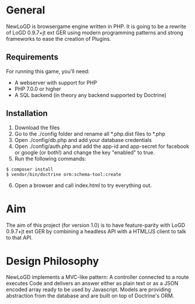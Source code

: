 General
=======

NewLoGD is browsergame engine written in PHP. It is going to be a rewrite of LoGD 0.9.7+jt ext GER using modern programming patterns and strong frameworks to ease the creation of Plugins.

## Requirements

For running this game, you'll need:
- A webserver with support for PHP
- PHP 7.0.0 or higher
- A SQL backend (in theory any backend supported by Doctrine)

## Installation

1. Download the files
2. Go to the ./config folder and rename all *.php.dist files to *.php
3. Open ./config/db.php and add your database credentials
4. Open ./config/auth.php and add the app-id and app-secret for facebook or google (or both!) and change the key "enabled" to true.
5. Run the following commands:
```
$ composer install
$ vendor/bin/doctrine orm:schema-tool:create
```
6. Open a browser and call index.html to try everything out.

Aim
===

The aim of this project (for version 1.0) is to have feature-parity with LoGD 0.9.7+jt ext GER by combining a headless API with a HTML/JS client to talk to that API.

Design Philosophy
=================

NewLoGD implements a MVC-like pattern: A controller connected to a route executes Code and delivers an answer either as plain text or as a JSON encoded array ready to be used by Javascript. Models are providing abstraction from the database and are built on top of Doctrine's ORM.